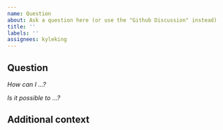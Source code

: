 ```yaml
---
name: Question
about: Ask a question here (or use the "Github Discussion" instead)
title: ''
labels: ''
assignees: kyleking
---
```


## Question

<!-- TODO: What is your question -->

*How can I ...?*

*Is it possible to ...?*

## Additional context

<!-- Any additional information that might be helpful, such as Operating System, Context, Screenshots, etc. -->

<!-- 'calcipy:skip_tags' -->
